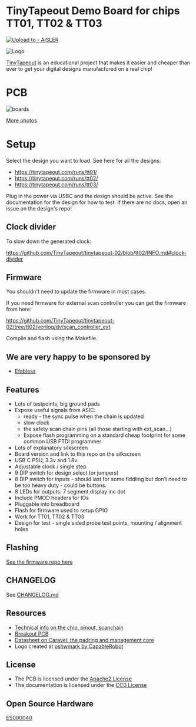 # TinyTapeout Demo Board for chips TT01, TT02 & TT03 

[![Upload to - AISLER](https://img.shields.io/badge/Upload_to_-AISLER-ff8000)](https://aisler.net/p/new?url=https://raw.githubusercontent.com/TinyTapeout/tt123-demo-pcb/main/mpw-mb1.kicad_pcb&ref=TinyTapeout)

![Logo](docs/ttlogo.png)

[TinyTapeout](https://tinytapeout.com/) is an educational project that makes it easier and cheaper than ever to get your digital designs manufactured on a real chip!

# PCB

![boards](docs/board_top.jpeg)

[More photos](https://photos.google.com/share/AF1QipMfPNW5h1ToMmdxPiXkDxMh_URZRe7d-SqbOogF8Wc6BN0UmT55_Mc50GN2rfgwhA?key=SkdnNWthTFJkWDJILVlxbmpqblBqY0g4dThWaU1B)

# Setup

Select the design you want to load. See here for all the designs:

* https://tinytapeout.com/runs/tt01/
* https://tinytapeout.com/runs/tt02/
* https://tinytapeout.com/runs/tt03/

Plug in the power via USBC and the design should be active. See the documentation for the design for how to test.
If there are no docs, open an issue on the design's repo!

## Clock divider

To slow down the generated clock:

https://github.com/TinyTapeout/tinytapeout-02/blob/tt02/INFO.md#clock-divider

## Firmware

You shouldn't need to update the firmware in most cases.

If you need firmware for external scan controller you can get the firmware from here:

https://github.com/TinyTapeout/tinytapeout-02/tree/tt02/verilog/dv/scan_controller_ext

Compile and flash using the Makefile.

## We are very happy to be sponsored by

* [Efabless](https://efabless.com/)

## Features

* Lots of testpoints, big ground pads
* Expose useful signals from ASIC:
  * ready - the sync pulse when the chain is updated
  * slow clock
  * the safety scan chain pins (all those starting with ext_scan...)
  * Expose flash programming on a standard cheap footprint for some common USB FTDI programmer
* Lots of explanatory silkscreen
* Board version and link to this repo on the silkscreen
* USB C PSU, 3.3v and 1.8v
* Adjustable clock / single step
* 9 DIP switch for design select (or jumpers)
* 8 DIP switch for inputs - should last for some fiddling but don’t need to be too heavy duty - could be buttons.
* 8 LEDs for outputs: 7 segment display inc dot
* Include PMOD headers for IOs
* Pluggable into breadboard
* Flash for firmware used to setup GPIO
* Work for TT01, TT02 & TT03
* Design for test - single sided probe test points, mounting / alignment holes

## Flashing

[See the firmware repo here](https://github.com/TinyTapeout/tt123-demo-fw)

## CHANGELOG

See [CHANGELOG.md](CHANGELOG.md)

## Resources

* [Technical info on the chip, pinout, scanchain](https://github.com/TinyTapeout/tinytapeout-02/blob/tt02/INFO.md)
* [Breakout PCB](https://github.com/TinyTapeout/caravel-breakout-pcb)
* [Datasheet on Caravel: the padring and management core](https://caravel-harness.readthedocs.io/en/latest)
* Logo created at [oshwmark by CapableRobot](http://oshwmark.capablerobot.com/)

## License

* The PCB is licensed under the [Apache2 License](LICENSE)
* The documentation is licensed under the [CC0 License](CC0_license)

## Open Source Hardware

[ES000040](https://certification.oshwa.org/es000040.html)
